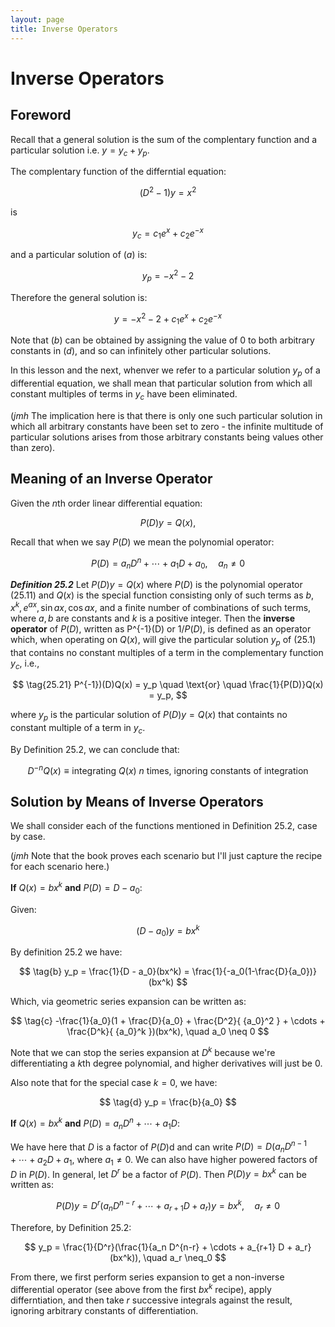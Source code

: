 ```yaml
---
layout: page
title: Inverse Operators
---
```


# Inverse Operators

## Foreword


Recall that a general solution is the sum of the complentary function and a  particular solution i.e. $y = y_c + y_p$.

The complentary function of the differntial equation:

$$ \tag{a} (D^2 -1)y = x^2 $$

is

$$ \tag{b} y_c = c_1 e^x + c_2 e^{-x} $$

and a particular solution of $(a)$ is:

$$ \tag{c} y_p = -x^2 - 2 $$

Therefore the general solution is:

$$ \tag{d} y = -x^2 - 2 + c_1 e^x + c_2 e^{-x} $$

Note that $(b)$ can be obtained by assigning the value of 0 to both arbitrary constants in $(d)$, and so can infinitely other particular solutions.

In this lesson and the next, whenver we refer to a particular solution $y_p$ of a differential equation, we shall mean that particular solution from which all constant multiples of terms in $y_c$ have been eliminated.

(*jmh* The implication here is that there is only one such particular solution in which all arbitrary constants have been set to zero - the infinite multitude of particular solutions arises from those arbitrary constants being values other than zero).

## Meaning of an Inverse Operator

Given the $n$th order linear differential equation:

$$ \tag{25.1} P(D)y = Q(x),$$

Recall that when we say $P(D)$ we mean the polynomial operator:

$$ \tag{25.11} P(D) = a_n D^n + \cdots + a_1 D + a_0, \quad a_n \neq 0 $$

***Definition 25.2*** Let $P(D)y = Q(x)$ where $P(D)$ is the polynomial operator $(25.11)$ and $Q(x)$ is the special function consisting only of such terms as $b, x^k, e^{ax}, \sin{ax}, \cos{ax}$, and a finite number of combinations of such terms, where $a, b$ are constants and $k$ is a positive integer. Then the **inverse operator** of $P(D)$, written as P^{-1}(D) or $1/P(D)$, is defined as an operator which, when operating on $Q(x)$, will give the particular solution $y_p$ of $(25.1)$ that contains no constant multiples of a term in the complementary function $y_c$, i.e.,

$$ \tag{25.21} P^{-1})(D)Q(x) = y_p \quad \text{or} \quad \frac{1}{P(D)}Q(x) = y_p, $$

where $y_p$ is the particular solution of $P(D)y = Q(x)$ that containts no constant multiple of a term in $y_c$.

By Definition 25.2, we can conclude that:

$$ \tag{25.25} D^{-n}Q(x) \equiv \text{integrating}~Q(x)~n~\text{times, ignoring constants of integration} $$ 

## Solution by Means of Inverse Operators

We shall consider each of the functions mentioned in Definition 25.2, case by case.

(*jmh* Note that the book proves each scenario but I'll just capture the recipe for each scenario here.)

**If** $Q(x) = bx^k$ **and** $P(D) = D - a_0$:

Given:

$$ \tag{a} (D - a_0)y = bx^k $$

By definition 25.2 we have:

$$ \tag{b} y_p = \frac{1}{D - a_0}(bx^k) = \frac{1}{-a_0(1-\frac{D}{a_0})}(bx^k) $$

Which, via geometric series expansion can be written as:

$$ \tag{c} -\frac{1}{a_0}(1 + \frac{D}{a_0} + \frac{D^2}{ {a_0}^2 } + \cdots + \frac{D^k}{ {a_0}^k })(bx^k), \quad a_0 \neq 0 $$

Note that we can stop the series expansion at $D^k$ because we're differentiating a $k$th degree polynomial, and higher derivatives will just be $0$.

Also note that for the special case $k = 0$, we have:

$$ \tag{d} y_p = \frac{b}{a_0} $$


**If** $Q(x) = bx^k$ **and** $P(D) = a_n D^n + \cdots + a_1 D$:

We have here that $D$ is a factor of $P(D)$d and can write $P(D) = D(a_n D^{n-1} + \cdots + a_2 D + a_1$, where $a_1 \neq 0$. We can also have higher powered factors of $D$ in $P(D)$. In general, let $D^r$ be a factor of $P(D)$. Then $P(D)y = bx^k$ can be written as:

$$ \tag{a} P(D)y = D^r (a_n D^{n-r} + \cdots + a_{r+1} D + a_r)y = bx^k, \quad a_r \neq 0 $$

Therefore, by Definition 25.2:

$$ y_p = \frac{1}{D^r}(\frac{1}{a_n D^{n-r} + \cdots + a_{r+1} D + a_r}(bx^k)), \quad a_r \neq_0 $$ 

From there, we first perform series expansion to get a non-inverse differential operator (see above from the first $bx^k$ recipe), apply differntiation, and then take $r$ successive integrals against the result, ignoring arbitrary constants of differentiation.
